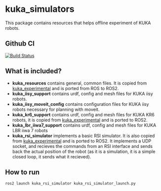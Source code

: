 # kuka_simulators

This package contains resources that helps offline experiment of KUKA robots.

Github CI 
------------
[![Build Status](https://github.com/kroshu/ros2_kuka_sunrise/workflows/CI/badge.svg?branch=master)](https://github.com/kroshu/kuka_simulators/actions)

## What is included?

- **kuka_resources** contains general, common files. It is copied from [kuka_experimental](https://github.com/ros-industrial/kuka_experimental) and is ported from ROS to ROS2. 
- **kuka_iisy_support** contains urdf, config and mesh files for KUKA iisy robots.
- **kuka_iisy_moveit_config** contains configuration files for KUKA iisy robots necessary for planning with moveit.
- **kuka_kr6_support** contains urdf, config and mesh files for KUKA KR6 robots, it is copied from [kuka_experimental](https://github.com/ros-industrial/kuka_experimental) and is ported to ROS2.
- **kuka_lbr_iiwa7_support** contains urdf, config and mesh files for KUKA LBR iiwa 7 robots
- **kuka_rsi_simulator** implements a basic RSI simulator. It is also copied from [kuka_experimental](https://github.com/ros-industrial/kuka_experimental) and is ported to ROS2. It implements a UDP socket, and recieves the commands from an RSI interface and sends back the actual position of the robot (as it is a simulation, it is a simple closed loop, it sends what it recieved).

## How to run

```
ros2 launch kuka_rsi_simulator kuka_rsi_simulator_launch.py
```

